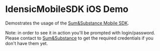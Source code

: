 #  IdensicMobileSDK iOS Demo

Demostrates the usage of the [Sum&Substance Mobile SDK](https://developers.sumsub.com/msdk/).

Note: in order to see it in action you'll be prompted with login/password. Please contact to [Sum&Substance](https://sumsub.com/contact-us/) to get the required credentials if you don't have them yet.

